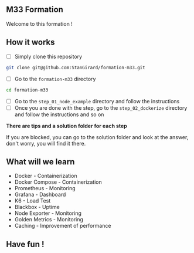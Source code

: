 ## M33 Formation

Welcome to this formation ! 

## How it works

- [ ] Simply clone this repository
```bash
git clone git@github.com:StanGirard/formation-m33.git
```
- [ ] Go to the `formation-m33` directory
```bash
cd formation-m33
```
- [ ] Go to the `step_01_node_example` directory and follow the instructions
- [ ] Once you are done with the step, go to the `step_02_dockerize` directory and follow the instructions and so on

**There are tips and a solution folder for each step**

If you are blocked, you can go to the solution folder and look at the answer, don't worry, you will find it there.
## What will we learn

- Docker - Containerization
- Docker Compose - Containerization
- Prometheus - Monitoring
- Grafana - Dashboard
- K6 - Load Test
- Blackbox - Uptime
- Node Exporter - Monitoring
- Golden Metrics - Monitoring
- Caching - Improvement of performance

## Have fun !